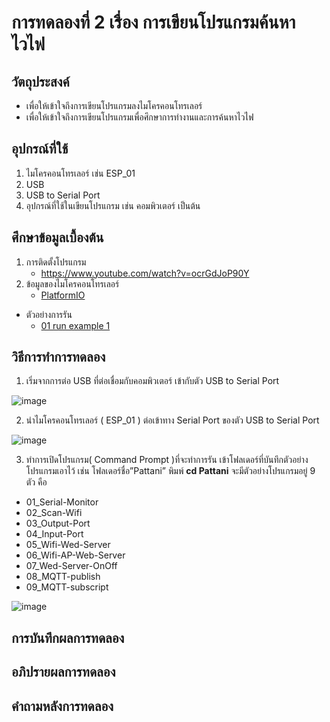 # การทดลองที่ 2 เรื่อง การเขียนโปรแกรมค้นหาไวไฟ

## วัตถุประสงค์
*  เพื่อให้เข้าใจถึงการเขียนโปรแกรมลงไมโครคอนโทรเลอร์
*  เพื่อให้เข้าใจถึงการเขียนโปรแกรมเพื่อศึกษาการทำงานและการค้นหาไวไฟ


## อุปกรณ์ที่ใช้
1.	ไมโครคอนโทรเลอร์ เช่น ESP_01
2.	USB 
3.	USB to Serial Port
4.	อุปกรณ์ที่ใช้ในเขียนโปรแกรม เช่น คอมพิวเตอร์ เป็นต้น


## ศึกษาข้อมูลเบื้องต้น
1. การติดตั้งโปรแกรม
   * https://www.youtube.com/watch?v=ocrGdJoP90Y
2. ข้อมูลของไมโครคอนโทรเลอร์
   * [PlatformIO]( https://platformio.org/ )

* ตัวอย่างการรัน
  * [01 run example 1](https://www.youtube.com/watch?v=NLIUsWLEpmg)

## วิธีการทำการทดลอง
1.	เริ่มจากการต่อ USB ที่ต่อเชื่อมกับคอมพิวเตอร์ เข้ากับตัว USB to Serial Port

![image](https://user-images.githubusercontent.com/80879777/112014167-386fc300-8b5d-11eb-9ae9-118774ac8e2d.png)

2.	นำไมโครคอนโทรเลอร์ ( ESP_01 ) ต่อเข้าทาง Serial Port ของตัว USB to Serial Port

![image](https://user-images.githubusercontent.com/80879777/112014545-956b7900-8b5d-11eb-88f4-81741df1817f.png)

3.	ทำการเปิดโปรแกรม( Command Prompt )ที่จะทำการรัน เข้าโฟลเดอร์ที่บันทึกตัวอย่างโปรแกรมเอาไว้ เช่น โฟลเดอร์ชื่อ”Pattani” พิมพ์ **cd Pattani** จะมีตัวอย่างโปรแกรมอยู่ 9 ตัว คือ
   * 01_Serial-Monitor
   * 02_Scan-Wifi
   * 03_Output-Port
   * 04_Input-Port
   * 05_Wifi-Wed-Server
   * 06_Wifi-AP-Web-Server
   * 07_Wed-Server-OnOff
   * 08_MQTT-publish
   * 09_MQTT-subscript

![image](https://user-images.githubusercontent.com/80879777/112014594-a1573b00-8b5d-11eb-9852-1f429a532153.png)


## การบันทึกผลการทดลอง

## อภิปรายผลการทดลอง

## คำถามหลังการทดลอง 
